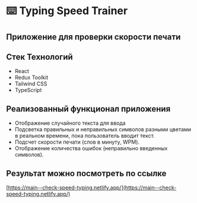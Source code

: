 # ⌨️ Typing Speed Trainer
## Приложение для проверки скорости печати

## Стек Технологий
* React
* Redux Toolkit
* Tailwind CSS
* TypeScript

## Реализованный функционал приложения
* Отображение случайного текста для ввода
* Подсветка правильных и неправильных символов разными цветами в реальном времени, пока пользователь вводит текст.
* Подсчет скорости печати (слов в минуту, WPM).
* Отображение количества ошибок (неправильно введенных символов).
  
## Результат можно посмотреть по ссылке
[https://main--check-speed-typing.netlify.app/](https://main--check-speed-typing.netlify.app/)
